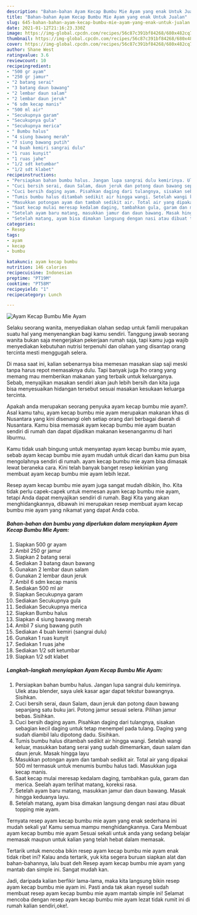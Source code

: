 ```yaml
---
description: "Bahan-bahan Ayam Kecap Bumbu Mie Ayam yang enak Untuk Jualan"
title: "Bahan-bahan Ayam Kecap Bumbu Mie Ayam yang enak Untuk Jualan"
slug: 645-bahan-bahan-ayam-kecap-bumbu-mie-ayam-yang-enak-untuk-jualan
date: 2021-01-12T21:16:23.330Z
image: https://img-global.cpcdn.com/recipes/56c87c391bf84268/680x482cq70/ayam-kecap-bumbu-mie-ayam-foto-resep-utama.jpg
thumbnail: https://img-global.cpcdn.com/recipes/56c87c391bf84268/680x482cq70/ayam-kecap-bumbu-mie-ayam-foto-resep-utama.jpg
cover: https://img-global.cpcdn.com/recipes/56c87c391bf84268/680x482cq70/ayam-kecap-bumbu-mie-ayam-foto-resep-utama.jpg
author: Shane West
ratingvalue: 3.6
reviewcount: 10
recipeingredient:
- "500 gr ayam"
- "250 gr jamur"
- "2 batang serai"
- "3 batang daun bawang"
- "2 lembar daun salam"
- "2 lembar daun jeruk"
- "6 sdm kecap manis"
- "500 ml air"
- "Secukupnya garam"
- "Secukupnya gula"
- "Secukupnya merica"
- " Bumbu halus"
- "4 siung bawang merah"
- "7 siung bawang putih"
- "4 buah kemiri sangrai dulu"
- "1 ruas kunyit"
- "1 ruas jahe"
- "1/2 sdt ketumbar"
- "1/2 sdt klabet"
recipeinstructions:
- "Persiapkan bahan bumbu halus. Jangan lupa sangrai dulu kemirinya. Ulek atau blender, saya ulek kasar agar dapat tekstur bawangnya. Sisihkan."
- "Cuci bersih serai, daun Salam, daun jeruk dan potong daun bawang sepanjang satu buku jari. Potong jamur sesuai selera. Pilihan jamur bebas. Sisihkan."
- "Cuci bersih daging ayam. Pisahkan daging dari tulangnya, sisakan sebagian kecil daging untuk tetap menempel pada tulang. Daging yang sudah diambil lalu dipotong dadu. Sisihkan."
- "Tumis bumbu halus ditambah sedikit air hingga wangi. Setelah wangi keluar, masukkan batang serai yang sudah dimemarkan, daun salam dan daun jeruk. Masak hingga layu"
- "Masukkan potongan ayam dan tambah sedikit air. Total air yang dipakai 500 ml termasuk untuk menumis bumbu halus tadi. Masukkan juga kecap manis."
- "Saat kecap mulai meresap kedalam daging, tambahkan gula, garam dan merica. Seelah ayam terlihat matang, koreksi rasa."
- "Setelah ayam baru matang, masukkan jamur dan daun bawang. Masak hingga keduanya layu."
- "Setelah matang, ayam bisa dimakan langsung dengan nasi atau dibuat topping mie ayam."
categories:
- Resep
tags:
- ayam
- kecap
- bumbu

katakunci: ayam kecap bumbu 
nutrition: 146 calories
recipecuisine: Indonesian
preptime: "PT19M"
cooktime: "PT58M"
recipeyield: "1"
recipecategory: Lunch

---
```



![Ayam Kecap Bumbu Mie Ayam](https://img-global.cpcdn.com/recipes/56c87c391bf84268/680x482cq70/ayam-kecap-bumbu-mie-ayam-foto-resep-utama.jpg)

Selaku seorang wanita, menyediakan olahan sedap untuk famili merupakan suatu hal yang menyenangkan bagi kamu sendiri. Tanggung jawab seorang  wanita bukan saja mengerjakan pekerjaan rumah saja, tapi kamu juga wajib menyediakan kebutuhan nutrisi terpenuhi dan olahan yang disantap orang tercinta mesti menggugah selera.

Di masa  saat ini, kalian sebenarnya bisa memesan masakan siap saji meski tanpa harus repot memasaknya dulu. Tapi banyak juga lho orang yang memang mau memberikan makanan yang terbaik untuk keluarganya. Sebab, menyajikan masakan sendiri akan jauh lebih bersih dan kita juga bisa menyesuaikan hidangan tersebut sesuai masakan kesukaan keluarga tercinta. 



Apakah anda merupakan seorang penyuka ayam kecap bumbu mie ayam?. Asal kamu tahu, ayam kecap bumbu mie ayam merupakan makanan khas di Nusantara yang kini disenangi oleh setiap orang dari berbagai daerah di Nusantara. Kamu bisa memasak ayam kecap bumbu mie ayam buatan sendiri di rumah dan dapat dijadikan makanan kesenanganmu di hari liburmu.

Kamu tidak usah bingung untuk menyantap ayam kecap bumbu mie ayam, sebab ayam kecap bumbu mie ayam mudah untuk dicari dan kamu pun bisa mengolahnya sendiri di rumah. ayam kecap bumbu mie ayam bisa dimasak lewat beraneka cara. Kini telah banyak banget resep kekinian yang membuat ayam kecap bumbu mie ayam lebih lezat.

Resep ayam kecap bumbu mie ayam juga sangat mudah dibikin, lho. Kita tidak perlu capek-capek untuk memesan ayam kecap bumbu mie ayam, tetapi Anda dapat menyajikan sendiri di rumah. Bagi Kita yang akan menghidangkannya, dibawah ini merupakan resep membuat ayam kecap bumbu mie ayam yang nikamat yang dapat Anda coba.

<!--inarticleads1-->

##### Bahan-bahan dan bumbu yang diperlukan dalam menyiapkan Ayam Kecap Bumbu Mie Ayam:

1. Siapkan 500 gr ayam
1. Ambil 250 gr jamur
1. Siapkan 2 batang serai
1. Sediakan 3 batang daun bawang
1. Gunakan 2 lembar daun salam
1. Gunakan 2 lembar daun jeruk
1. Ambil 6 sdm kecap manis
1. Sediakan 500 ml air
1. Siapkan Secukupnya garam
1. Sediakan Secukupnya gula
1. Sediakan Secukupnya merica
1. Siapkan  Bumbu halus
1. Siapkan 4 siung bawang merah
1. Ambil 7 siung bawang putih
1. Sediakan 4 buah kemiri (sangrai dulu)
1. Gunakan 1 ruas kunyit
1. Sediakan 1 ruas jahe
1. Sediakan 1/2 sdt ketumbar
1. Siapkan 1/2 sdt klabet




<!--inarticleads2-->

##### Langkah-langkah menyiapkan Ayam Kecap Bumbu Mie Ayam:

1. Persiapkan bahan bumbu halus. Jangan lupa sangrai dulu kemirinya. Ulek atau blender, saya ulek kasar agar dapat tekstur bawangnya. Sisihkan.
1. Cuci bersih serai, daun Salam, daun jeruk dan potong daun bawang sepanjang satu buku jari. Potong jamur sesuai selera. Pilihan jamur bebas. Sisihkan.
1. Cuci bersih daging ayam. Pisahkan daging dari tulangnya, sisakan sebagian kecil daging untuk tetap menempel pada tulang. Daging yang sudah diambil lalu dipotong dadu. Sisihkan.
1. Tumis bumbu halus ditambah sedikit air hingga wangi. Setelah wangi keluar, masukkan batang serai yang sudah dimemarkan, daun salam dan daun jeruk. Masak hingga layu
1. Masukkan potongan ayam dan tambah sedikit air. Total air yang dipakai 500 ml termasuk untuk menumis bumbu halus tadi. Masukkan juga kecap manis.
1. Saat kecap mulai meresap kedalam daging, tambahkan gula, garam dan merica. Seelah ayam terlihat matang, koreksi rasa.
1. Setelah ayam baru matang, masukkan jamur dan daun bawang. Masak hingga keduanya layu.
1. Setelah matang, ayam bisa dimakan langsung dengan nasi atau dibuat topping mie ayam.




Ternyata resep ayam kecap bumbu mie ayam yang enak sederhana ini mudah sekali ya! Kamu semua mampu menghidangkannya. Cara Membuat ayam kecap bumbu mie ayam Sesuai sekali untuk anda yang sedang belajar memasak maupun untuk kalian yang telah hebat dalam memasak.

Tertarik untuk mencoba bikin resep ayam kecap bumbu mie ayam enak tidak ribet ini? Kalau anda tertarik, yuk kita segera buruan siapkan alat dan bahan-bahannya, lalu buat deh Resep ayam kecap bumbu mie ayam yang mantab dan simple ini. Sangat mudah kan. 

Jadi, daripada kalian berfikir lama-lama, maka kita langsung bikin resep ayam kecap bumbu mie ayam ini. Pasti anda tak akan nyesel sudah membuat resep ayam kecap bumbu mie ayam mantab simple ini! Selamat mencoba dengan resep ayam kecap bumbu mie ayam lezat tidak rumit ini di rumah kalian sendiri,oke!.

